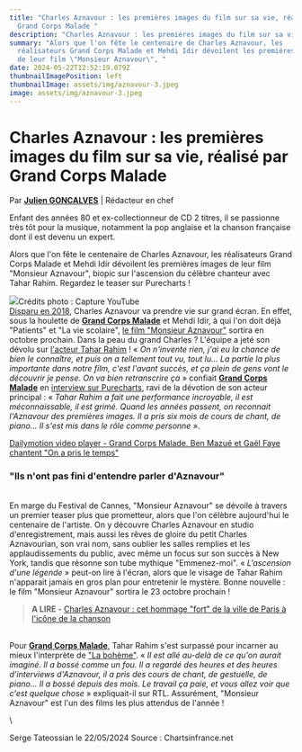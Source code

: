 ```yaml
---
title: "Charles Aznavour : les premières images du film sur sa vie, réalisé par
  Grand Corps Malade "
description: "Charles Aznavour : les premières images du film sur sa vie"
summary: "Alors que l'on fête le centenaire de Charles Aznavour, les
  réalisateurs Grand Corps Malade et Mehdi Idir dévoilent les premières images
  de leur film \"Monsieur Aznavour\", "
date: 2024-05-22T12:52:19.079Z
thumbnailImagePosition: left
thumbnailImage: assets/img/aznavour-3.jpeg
image: assets/img/aznavour-3.jpeg
---
```

<!--StartFragment-->

# Charles Aznavour : les premières images du film sur sa vie, réalisé par Grand Corps Malade

Par **[Julien GONCALVES](https://www.chartsinfrance.net/auteur/54/)** | Rédacteur en chef

Enfant des années 80 et ex-collectionneur de CD 2 titres, il se passionne très tôt pour la musique, notamment la pop anglaise et la chanson française dont il est devenu un expert.

Alors que l'on fête le centenaire de Charles Aznavour, les réalisateurs Grand Corps Malade et Mehdi Idir dévoilent les premières images de leur film "Monsieur Aznavour", biopic sur l'ascension du célèbre chanteur avec Tahar Rahim. Regardez le teaser sur Purecharts !

![](https://www.chartsinfrance.net/style/breves/4/photo_1716367612.jpg)Crédits photo : Capture YouTube\
[Disparu en 2018](https://www.chartsinfrance.net/Charles-Aznavour/news-108181.html), Charles Aznavour va prendre vie sur grand écran. En effet, sous la houlette de **[Grand Corps Malade](https://www.chartsinfrance.net/Grand-Corps-Malade.html)** et Mehdi Idir, à qui l'on doit déjà "Patients" et "La vie scolaire", [le film "Monsieur Aznavour"](https://www.chartsinfrance.net/Charles-Aznavour/news-125159.html) sortira en octobre prochain. Dans la peau du grand Charles ? L'équipe a jeté son dévolu sur [l'acteur Tahar Rahim](https://www.chartsinfrance.net/Charles-Aznavour/news-124299.html) ! « *On n'invente rien, j'ai eu la chance de bien le connaître, et puis on a tellement tout vu, tout lu... La partie la plus importante dans notre film, c'est l'avant succès, et ça plein de gens vont le découvrir je pense. On va bien retranscrire ça* » confiait **[Grand Corps Malade](https://www.chartsinfrance.net/Grand-Corps-Malade.html)** en [interview sur Purecharts](https://www.chartsinfrance.net/Grand-Corps-Malade/interview-126464.html), ravi de la dévotion de son acteur principal : « *Tahar Rahim a fait une performance incroyable, il est méconnaissable, il est grimé. Quand les années passent, on reconnait l'Aznavour des premières images. Il a pris six mois de cours de chant, de piano... Il s'est mis dans le rôle comme personne* ».

[Dailymotion video player - Grand Corps Malade, Ben Mazué et Gaël Faye chantent &quot;On a pris le temps&quot;](https://geo.dailymotion.com/player/x1ht3.html?video=x8g62av&aspectRatio=16%3A9&mute=true&enableDMLogo=false)



### "Ils n'ont pas fini d'entendre parler d'Aznavour"

\
En marge du Festival de Cannes, "Monsieur Aznavour" se dévoile à travers un premier teaser plus que prometteur, alors que l'on célèbre aujourd'hui le centenaire de l'artiste. On y découvre Charles Aznavour en studio d'enregistrement, mais aussi les rêves de gloire du petit Charles Aznavourian, son vrai nom, sans oublier les salles remplies et les applaudissements du public, avec même un focus sur son succès à New York, tandis que résonne son tube mythique "Emmenez-moi". « *L'ascension d'une légende* » peut-on lire à l'écran, alors que le visage de Tahar Rahim n'apparait jamais en gros plan pour entretenir le mystère. Bonne nouvelle : le film "Monsieur Aznavour" sortira le 23 octobre prochain !

> **A LIRE -** [Charles Aznavour : cet hommage "fort" de la ville de Paris à l'icône de la chanson](https://www.chartsinfrance.net/Charles-Aznavour/news-127115.html)

\
Pour **[Grand Corps Malade](https://www.chartsinfrance.net/Grand-Corps-Malade.html)**, Tahar Rahim s'est surpassé pour incarner au mieux l'interprète de ["La bohème"](https://www.chartsinfrance.net/Charles-Aznavour/news-108198.html). « *Il est allé au-delà de ce qu'on aurait imaginé. Il a bossé comme un fou. Il a regardé des heures et des heures d'interviews d'Aznavour, il a pris des cours de chant, de gestuelle, de piano... Il a bossé depuis des mois. Le travail ça paie, et vous allez voir que c'est quelque chose* » expliquait-il sur RTL. Assurément, "Monsieur Aznavour" est l'un des films les plus attendus de l'année !

<!--EndFragment-->\
Serge Tateossian le 22/05/2024   Source : Chartsinfrance.net